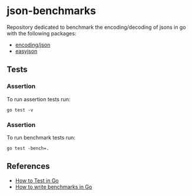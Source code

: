 # json-benchmarks

Repository dedicated to benchmark the encoding/decoding of jsons in go with the following packages:

- [encoding/json](https://golang.org/pkg/encoding/json/)
- [easyjson](https://godoc.org/github.com/mailru/easyjson)

## Tests

### Assertion

To run assertion tests run:

`go test -v`

### Assertion

To run benchmark tests run:

`go test -bench=.`

## References

- [How to Test in Go](https://semaphoreci.com/community/tutorials/how-to-test-in-go)
- [How to write benchmarks in Go](https://dave.cheney.net/2013/06/30/how-to-write-benchmarks-in-go)
